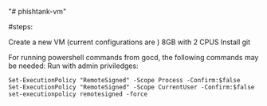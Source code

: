 "# phishtank-vm" 

#steps:

Create a new VM (current configurations are ) 8GB with 2 CPUS
Install git

For running powershell commands from gocd, the following commands may be needed:
Run with admin priviledges:
```
Set-ExecutionPolicy "RemoteSigned" -Scope Process -Confirm:$false
Set-ExecutionPolicy "RemoteSigned" -Scope CurrentUser -Confirm:$false
set-executionpolicy remotesigned -force
```